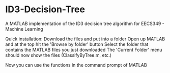 ID3-Decision-Tree
=================

A MATLAB implementation of the ID3 decision tree algorithm for EECS349 - Machine Learning

Quick installation:
Download the files and put into a folder
Open up MATLAB and at the top hit the 'Browse by folder' button
Select the folder that contains the MATLAB files you just downloaded
The 'Current Folder' menu should now show the files (ClassifyByTree.m, etc.)

Now you can use the functions in the command prompt of MATLAB
